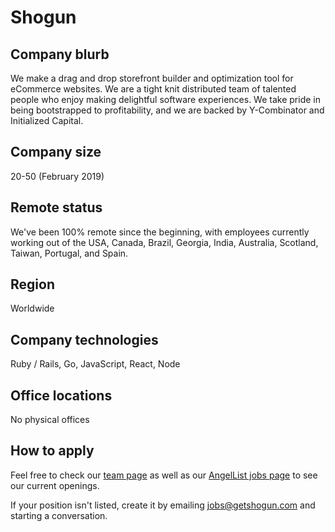 # Shogun

## Company blurb

We make a drag and drop storefront builder and optimization tool for eCommerce websites. We are a tight knit distributed team of talented people who enjoy making delightful software experiences. We take pride in being bootstrapped to profitability, and we are backed by Y-Combinator and Initialized Capital.

## Company size

20-50 (February 2019)

## Remote status

We've been 100% remote since the beginning, with employees currently working out of the USA, Canada, Brazil, Georgia, India, Australia, Scotland, Taiwan, Portugal, and Spain.

## Region

Worldwide

## Company technologies

Ruby / Rails, Go, JavaScript, React, Node

## Office locations

No physical offices

## How to apply

Feel free to check our [team page](https://getshogun.com/team) as well as our [AngelList jobs page](https://angel.co/shogun/jobs) to see our current openings.

If your position isn't listed, create it by emailing [jobs@getshogun.com](mailto:jobs@getshogun.com) and starting a conversation.